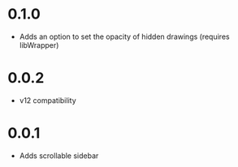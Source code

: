 # 0.1.0
- Adds an option to set the opacity of hidden drawings (requires libWrapper)

# 0.0.2
- v12 compatibility

# 0.0.1
- Adds scrollable sidebar